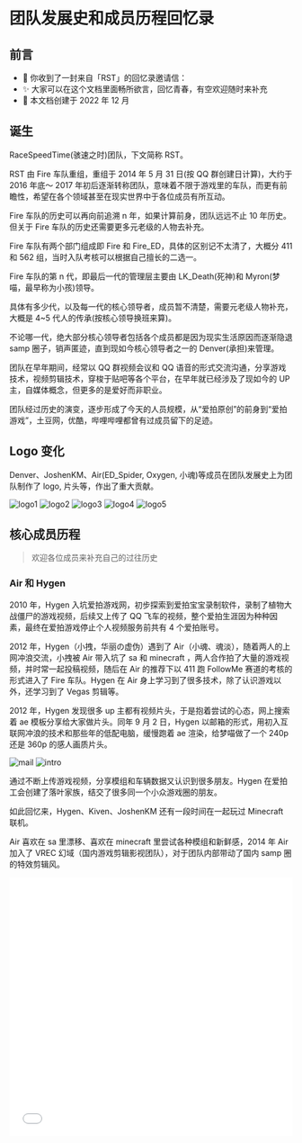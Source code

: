 # 团队发展史和成员历程回忆录

## 前言

- 🌟 你收到了一封来自「RST」的回忆录邀请信：
- ✨ 大家可以在这个文档里面畅所欲言，回忆青春，有空欢迎随时来补充
- 📅 本文档创建于 2022 年 12 月

## 诞生

RaceSpeedTime(骇速之时)团队，下文简称 RST。

RST 由 Fire 车队重组，重组于 2014 年 5 月 31 日(按 QQ 群创建日计算)，大约于 2016 年底～ 2017 年初后逐渐转称团队，意味着不限于游戏里的车队，而更有前瞻性，希望在各个领域甚至在现实世界中于各位成员有所互动。

Fire 车队的历史可以再向前追溯 n 年，如果计算前身，团队远远不止 10 年历史。但关于 Fire 车队的历史还需要更多元老级的人物去补充。

Fire 车队有两个部门组成即 Fire 和 Fire_ED，具体的区别记不太清了，大概分 411 和 562 组，当时入队考核可以根据自己擅长的二选一。

Fire 车队的第 n 代，即最后一代的管理层主要由 LK_Death(死神)和 Myron(梦喵，最早称为小孩)领导。

具体有多少代，以及每一代的核心领导者，成员暂不清楚，需要元老级人物补充，大概是 4~5 代人的传承(按核心领导换班来算)。

不论哪一代，绝大部分核心领导者包括各个成员都是因为现实生活原因而逐渐隐退 samp 圈子，销声匿迹，直到现如今核心领导者之一的 Denver(承担)来管理。

团队在早年期间，经常以 QQ 群视频会议和 QQ 语音的形式交流沟通，分享游戏技术，视频剪辑技术，穿梭于贴吧等各个平台，在早年就已经涉及了现如今的 UP 主，自媒体概念，但更多的是爱好而非职业。

团队经过历史的演变，逐步形成了今天的人员规模，从“爱拍原创”的前身到“爱拍游戏”，土豆网，优酷，哔哩哔哩都曾有过成员留下的足迹。

## Logo 变化

Denver、JoshenKM、Air(ED_Spider, Oxygen, 小魂)等成员在团队发展史上为团队制作了 logo, 片头等，作出了重大贡献。

![logo1](/logo-old-1.png)
![logo2](/logo-old-2.png)
![logo3](/logo-old-3.png)
![logo4](/logo-old-4.png)
![logo5](/logo2018.png)

## 核心成员历程

> 欢迎各位成员来补充自己的过往历史

### Air 和 Hygen

2010 年，Hygen 入坑爱拍游戏网，初步探索到爱拍宝宝录制软件，录制了植物大战僵尸的游戏视频，后续又上传了 QQ 飞车的视频，整个爱拍生涯因为种种因素，最终在爱拍游戏停止个人视频服务前共有 4 个爱拍账号。

2012 年，Hygen（小拽，华丽の虚伪）遇到了 Air（小魂、魂淡），随着两人的上网冲浪交流，小拽被 Air 带入坑了 sa 和 minecraft ，两人合作拍了大量的游戏视频，并时常一起投稿视频，随后在 Air 的推荐下以 411 跑 FollowMe 赛道的考核的形式进入了 Fire 车队。Hygen 在 Air 身上学习到了很多技术，除了认识游戏以外，还学习到了 Vegas 剪辑等。

2012 年，Hygen 发现很多 up 主都有视频片头，于是抱着尝试的心态，网上搜索着 ae 模板分享给大家做片头。同年 9 月 2 日，Hygen 以邮箱的形式，用初入互联网冲浪的技术和那些年的低配电脑，缓慢跑着 ae 渲染，给梦喵做了一个 240p 还是 360p 的感人画质片头。

![mail](/intro-mail-myron.png)
![intro](/intro-myron.png)

通过不断上传游戏视频，分享模组和车辆数据又认识到很多朋友。Hygen 在爱拍工会创建了落叶家族，结交了很多同一个小众游戏圈的朋友。

如此回忆来，Hygen、Kiven、JoshenKM 还有一段时间在一起玩过 Minecraft 联机。

Air 喜欢在 sa 里漂移、喜欢在 minecraft 里尝试各种模组和新鲜感，2014 年 Air 加入了 VREC 幻域（国内游戏剪辑影视团队），对于团队内部带动了国内 samp 圈的特效剪辑风。

<iframe src="//player.bilibili.com/player.html?aid=98863243&bvid=BV1A741127Zb&cid=168761198&page=1" scrolling="no" border="0" frameborder="no" framespacing="0" allowfullscreen="true" width="100%" height="460px"
/>

2015 年 Air 由于个人因素，最后离开了 Fire 车队和 RST 团队，两人逐渐没了联系，但 Hygen 永远感谢 Air 给 samp 圈和各种视频剪辑技术作出的贡献和互联网冲浪所带来的经历。

2013 年，Hygen 注册了 B 站，但不活跃，2015 年 Hygen 开始在 B 站投稿，常驻活跃在 B 站，喜欢看鬼畜区，游戏区的内容。

2016 年，Hygen 率先提出创建统一的 bilibili 官方团队账号，2016 年 6 月 9 日率先由 Byron（豆腐）的视频打响新平台的第一枪。

<iframe src="//player.bilibili.com/player.html?aid=4918478&bvid=BV15s411q7iL&cid=7987105&page=1" scrolling="no" border="0" frameborder="no" framespacing="0" allowfullscreen="true" width="100%" height="460px" />

2018 年优酷平台出现了用户名为爱拍原创 2018 的账号，将爱拍网站的大量视频转移到优酷平台，但还有很多视频未被转移。

2019 年 10 月起，爱拍原创不再支持个人用户上传视频，在随后大约 1 个月时提供了一段时间的下载自己的视频的服务，Hygen 下载了部分前辈的视频，帮助 Kiven（鹏达）等人下载了大量视频留念。但非常遗憾没能为所有前辈留下痕迹，毕竟青春一去不回，也给所有人上了要及时备份这一课。

一段时间后，爱拍原创清空了所有用户的视频数据库，转型为自研剪辑软件（爱拍），前身为拍大师（爱拍宝宝），至此一个时代结束了。

![爱拍最后的消息](https://pic4.zhimg.com/v2-9670ab6a311ae520dca5c0c8bc1dc533_b.jpg)

## 游戏服

游戏服从多年前就有计划，由 Hygen 一人牵头开发，Kiven 和 JoshenKM 在数据库技术和 OBJ 上提供了大量帮助，更多的鸣谢名单见鸣谢部分。

游戏服早期从自由居民城 5F 开源修改，后续使用了部分初代兰草乡村代码 Dylan(涤纶)时期的代码，又进一步改善了数据库和各个模块之间的依赖性，融入了自己的一些想法，虽然有很多缺陷，现如今看来也是一座屎山，但本质在于为了打造团队专属的服务器，将一些属于自己的想法更好的扩展，而不受限于他人的限制，就像与霸权主义国家对其他国家实施的技术封锁和经济制裁的斗争。

不同于商业化的游戏服，保持作为玩家的初心，公益，开源，在能力允许下尽可能提供一个随时可回来的“家”🏠，哪天想念了欢迎各位常回家看看，永远是大家的港湾。

## 一些很有回忆的截图

> 暂时在群相册, 欢迎各位抽一些比较有意义的图片过来

## 后记

我们所处的小众圈子一直不太和平，服主之间的 DDOS 攻击，游戏环境之间的引战，以作弊引以为豪的玩家横行，水深火热的贴吧骂街环境，公开挑衅等各大事件，每一步都像走在刀尖上跳舞，但不管怎样，都是过往和回忆，就像现如今的世界，只是相对和平，总有地方发生战争，但绝大多数正义的人民都热爱、拥护和平。

我们希望对于国内而言的小众圈子，能够和平相处，为后代留下一些前代的青春，记忆，以及有益的技术分享。

同志们，不管怎样，一生很短，去做些自己认为有意义的事吧，就像海鸥为了去码头整点薯条，不需要他人的肯定，就像我们现在在做的一切。
